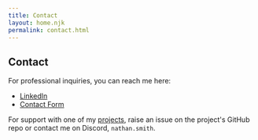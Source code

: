 ```yaml
---
title: Contact
layout: home.njk
permalink: contact.html
---
```


## Contact

For professional inquiries, you can reach me here:

- [LinkedIn](https://www.linkedin.com/in/nathan-r-smith/)
- [Contact Form](https://forms.gle/tPE3m8AZNriveMCC8)

For support with one of my [projects](/index), raise an issue on the project's GitHub repo or contact me on Discord, `nathan.smith`.
